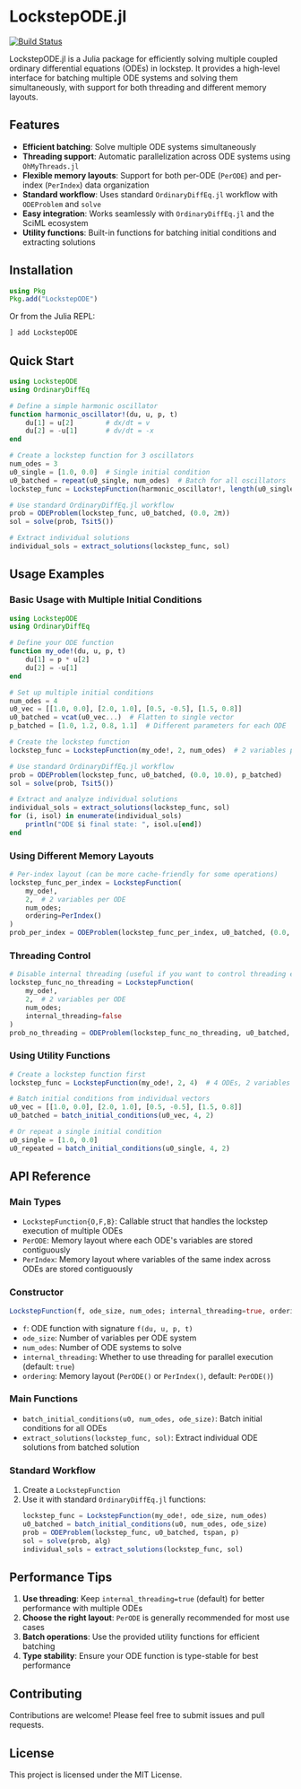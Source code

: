 # LockstepODE.jl

[![Build Status](https://github.com/beggskw/LockstepODE.jl/actions/workflows/CI.yml/badge.svg?branch=main)](https://github.com/beggskw/LockstepODE.jl/actions/workflows/CI.yml?query=branch%3Amain)

LockstepODE.jl is a Julia package for efficiently solving multiple coupled ordinary differential equations (ODEs) in lockstep. It provides a high-level interface for batching multiple ODE systems and solving them simultaneously, with support for both threading and different memory layouts.

## Features

- **Efficient batching**: Solve multiple ODE systems simultaneously
- **Threading support**: Automatic parallelization across ODE systems using `OhMyThreads.jl`
- **Flexible memory layouts**: Support for both per-ODE (`PerODE`) and per-index (`PerIndex`) data organization
- **Standard workflow**: Uses standard `OrdinaryDiffEq.jl` workflow with `ODEProblem` and `solve`
- **Easy integration**: Works seamlessly with `OrdinaryDiffEq.jl` and the SciML ecosystem
- **Utility functions**: Built-in functions for batching initial conditions and extracting solutions

## Installation

```julia
using Pkg
Pkg.add("LockstepODE")
```

Or from the Julia REPL:

```julia
] add LockstepODE
```

## Quick Start

```julia
using LockstepODE
using OrdinaryDiffEq

# Define a simple harmonic oscillator
function harmonic_oscillator!(du, u, p, t)
    du[1] = u[2]        # dx/dt = v
    du[2] = -u[1]       # dv/dt = -x
end

# Create a lockstep function for 3 oscillators
num_odes = 3
u0_single = [1.0, 0.0]  # Single initial condition
u0_batched = repeat(u0_single, num_odes)  # Batch for all oscillators
lockstep_func = LockstepFunction(harmonic_oscillator!, length(u0_single), num_odes)

# Use standard OrdinaryDiffEq.jl workflow
prob = ODEProblem(lockstep_func, u0_batched, (0.0, 2π))
sol = solve(prob, Tsit5())

# Extract individual solutions
individual_sols = extract_solutions(lockstep_func, sol)
```

## Usage Examples

### Basic Usage with Multiple Initial Conditions

```julia
using LockstepODE
using OrdinaryDiffEq

# Define your ODE function
function my_ode!(du, u, p, t)
    du[1] = p * u[2]
    du[2] = -u[1]
end

# Set up multiple initial conditions
num_odes = 4
u0_vec = [[1.0, 0.0], [2.0, 1.0], [0.5, -0.5], [1.5, 0.8]]
u0_batched = vcat(u0_vec...)  # Flatten to single vector
p_batched = [1.0, 1.2, 0.8, 1.1]  # Different parameters for each ODE

# Create the lockstep function
lockstep_func = LockstepFunction(my_ode!, 2, num_odes)  # 2 variables per ODE

# Use standard OrdinaryDiffEq.jl workflow
prob = ODEProblem(lockstep_func, u0_batched, (0.0, 10.0), p_batched)
sol = solve(prob, Tsit5())

# Extract and analyze individual solutions
individual_sols = extract_solutions(lockstep_func, sol)
for (i, isol) in enumerate(individual_sols)
    println("ODE $i final state: ", isol.u[end])
end
```

### Using Different Memory Layouts

```julia
# Per-index layout (can be more cache-friendly for some operations)
lockstep_func_per_index = LockstepFunction(
    my_ode!, 
    2,  # 2 variables per ODE
    num_odes;
    ordering=PerIndex()
)
prob_per_index = ODEProblem(lockstep_func_per_index, u0_batched, (0.0, 10.0), p_batched)
```

### Threading Control

```julia
# Disable internal threading (useful if you want to control threading externally)
lockstep_func_no_threading = LockstepFunction(
    my_ode!, 
    2,  # 2 variables per ODE
    num_odes;
    internal_threading=false
)
prob_no_threading = ODEProblem(lockstep_func_no_threading, u0_batched, (0.0, 10.0), p_batched)
```

### Using Utility Functions

```julia
# Create a lockstep function first
lockstep_func = LockstepFunction(my_ode!, 2, 4)  # 4 ODEs, 2 variables each

# Batch initial conditions from individual vectors
u0_vec = [[1.0, 0.0], [2.0, 1.0], [0.5, -0.5], [1.5, 0.8]]
u0_batched = batch_initial_conditions(u0_vec, 4, 2)

# Or repeat a single initial condition
u0_single = [1.0, 0.0]
u0_repeated = batch_initial_conditions(u0_single, 4, 2)
```

## API Reference

### Main Types

- `LockstepFunction{O,F,B}`: Callable struct that handles the lockstep execution of multiple ODEs
- `PerODE`: Memory layout where each ODE's variables are stored contiguously
- `PerIndex`: Memory layout where variables of the same index across ODEs are stored contiguously

### Constructor

```julia
LockstepFunction(f, ode_size, num_odes; internal_threading=true, ordering=PerODE())
```

- `f`: ODE function with signature `f(du, u, p, t)`
- `ode_size`: Number of variables per ODE system
- `num_odes`: Number of ODE systems to solve
- `internal_threading`: Whether to use threading for parallel execution (default: `true`)
- `ordering`: Memory layout (`PerODE()` or `PerIndex()`, default: `PerODE()`)

### Main Functions

- `batch_initial_conditions(u0, num_odes, ode_size)`: Batch initial conditions for all ODEs
- `extract_solutions(lockstep_func, sol)`: Extract individual ODE solutions from batched solution

### Standard Workflow

1. Create a `LockstepFunction`
2. Use it with standard `OrdinaryDiffEq.jl` functions:
   ```julia
   lockstep_func = LockstepFunction(my_ode!, ode_size, num_odes)
   u0_batched = batch_initial_conditions(u0, num_odes, ode_size)
   prob = ODEProblem(lockstep_func, u0_batched, tspan, p)
   sol = solve(prob, alg)
   individual_sols = extract_solutions(lockstep_func, sol)
   ```

## Performance Tips

1. **Use threading**: Keep `internal_threading=true` (default) for better performance with multiple ODEs
2. **Choose the right layout**: `PerODE` is generally recommended for most use cases
3. **Batch operations**: Use the provided utility functions for efficient batching
4. **Type stability**: Ensure your ODE function is type-stable for best performance

## Contributing

Contributions are welcome! Please feel free to submit issues and pull requests.

## License

This project is licensed under the MIT License.
